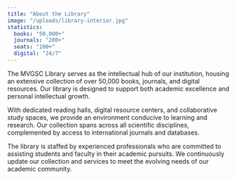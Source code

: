 ```yaml
---
title: "About the Library"
image: "/uploads/library-interior.jpg"
statistics:
  books: "50,000+"
  journals: "200+"
  seats: "100+"
  digital: "24/7"
---
```


The MVGSC Library serves as the intellectual hub of our institution, housing an extensive collection of over 50,000 books, journals, and digital resources. Our library is designed to support both academic excellence and personal intellectual growth.

With dedicated reading halls, digital resource centers, and collaborative study spaces, we provide an environment conducive to learning and research. Our collection spans across all scientific disciplines, complemented by access to international journals and databases.

The library is staffed by experienced professionals who are committed to assisting students and faculty in their academic pursuits. We continuously update our collection and services to meet the evolving needs of our academic community.
